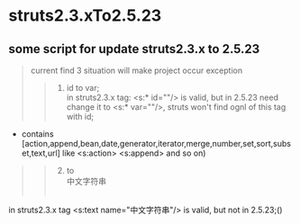# struts2.3.xTo2.5.23

## some script for update struts2.3.x to 2.5.23
> current find 3 situation will make project occur exception
>> 1. id to var;  
in struts2.3.x tag: <s:* id=""/> is valid, but in 2.5.23 need change it to <s:* var=""/>, struts won't find ognl of this tag with id;  
* contains [action,append,bean,date,generator,iterator,merge,number,set,sort,subset,text,url]
like <s:action> <s:append> and so on)
>> 2. <div><s:text name="中文字符串"/><div> to <div>中文字符串<div>  
in struts2.3.x tag <s:text name="中文字符串"/> is valid, but not in 2.5.23;()
